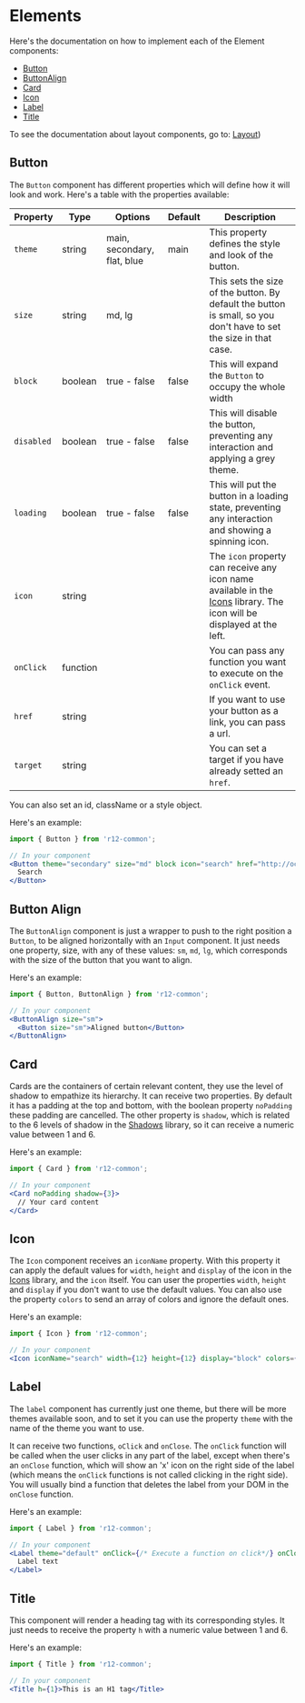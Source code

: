 # Elements
Here's the documentation on how to implement each of the Element components:

- [Button](#button)
- [ButtonAlign](#button-align)
- [Card](#card)
- [Icon](#icon)
- [Label](#label)
- [Title](#title)

To see the documentation about layout components, go to: [Layout](./Layout.md))

## Button

The `Button` component has different properties which will define how it will look and work.
Here's a table with the properties available:

| Property | Type | Options                     | Default | Description                                                                                                                                  |
|----------|----------| --------------------------- |----------| ---------------------------------------------------------------------------------------------------------------------------------------------|
| `theme` | string | main, secondary, flat, blue | main | This property defines the style and look of the button.                                                                                      |
| `size` | string | md, lg                      |  | This sets the size of the button. By default the button is small, so you don't have to set the size in that case.                            |
| `block` | boolean | true - false                | false | This will expand the `Button` to occupy the whole width                                                                                      |
| `disabled` | boolean | true - false                | false | This will disable the button, preventing any interaction and applying a grey theme.                                                          |
| `loading` | boolean | true - false                | false | This will put the button in a loading state, preventing any interaction and showing a spinning icon.                                         |
| `icon` | string |                             |  | The `icon` property can receive any icon name available in the [Icons](./Subatomic.md#icons) library. The icon will be displayed at the left.|
| `onClick` | function |                             |  | You can pass any function you want to execute on the `onClick` event.                                                                        |
| `href` | string |                             |  | If you want to use your button as a link, you can pass a url.                                                                                |
| `target` | string |                             |  | You can set a target if you have already setted an `href`.                                                                                   |

You can also set an id, className or a style object.

Here's an example:
```jsx
import { Button } from 'r12-common';

// In your component
<Button theme="secondary" size="md" block icon="search" href="http://occ.com.mx">
  Search
</Button>
```

## Button Align
The `ButtonAlign` component is just a wrapper to push to the right position a `Button`, to be aligned horizontally with an `Input` component. It just needs one property, size, with any of these values: `sm`, `md`, `lg`, which corresponds with the size of the button that you want to align.

Here's an example:
```jsx
import { Button, ButtonAlign } from 'r12-common';

// In your component
<ButtonAlign size="sm">
  <Button size="sm">Aligned button</Button>
</ButtonAlign>
```

## Card
Cards are the containers of certain relevant content, they use the level of shadow to empathize its hierarchy. It can receive two properties. By default it has a padding at the top and bottom, with the boolean property `noPadding` these padding are cancelled. The other property is `shadow`, which is related to the 6 levels of shadow in the [Shadows](./Subatomic.md#shadows) library, so it can receive a numeric value between 1 and 6.

Here's an example:
```jsx
import { Card } from 'r12-common';

// In your component
<Card noPadding shadow={3}>
  // Your card content
</Card>
```

## Icon
The `Icon` component receives an `iconName` property. With this property it can apply the default values for `width`, `height` and `display` of the icon in the [Icons](./Subatomic.md#icons) library, and the `icon` itself. You can user the properties `width`, `height` and `display` if you don't want to use the default values. You can also use the property `colors` to send an array of colors and ignore the default ones.

Here's an example:
```jsx
import { Icon } from 'r12-common';

// In your component
<Icon iconName="search" width={12} height={12} display="block" colors={['#242424']} />
```

## Label
The `label` component has currently just one theme, but there will be more themes available soon, and to set it you can use the property `theme` with the name of the theme you want to use.

It can receive two functions, `oClick` and `onClose`. The `onClick` function will be called when the user clicks in any part of the label, except when there's an `onClose` function, which will show an 'x' icon on the right side of the label (which means the `onClick` functions is not called clicking in the right side). You will usually bind a function that deletes the label from your DOM in the `onClose` function.

Here's an example:
```jsx
import { Label } from 'r12-common';

// In your component
<Label theme="default" onClick={/* Execute a function on click*/} onClose={/* Execute a function when clicking the 'x' icon */}>
  Label text
</Label>
```

## Title
This component will render a heading tag with its corresponding styles. It just needs to receive the property `h` with a numeric value between 1 and 6.

Here's an example:
```jsx
import { Title } from 'r12-common';

// In your component
<Title h={1}>This is an H1 tag</Title>
```

